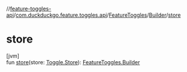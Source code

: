 //[feature-toggles-api](../../../../index.md)/[com.duckduckgo.feature.toggles.api](../../index.md)/[FeatureToggles](../index.md)/[Builder](index.md)/[store](store.md)

# store

[jvm]\
fun [store](store.md)(store: [Toggle.Store](../../-toggle/-store/index.md)): [FeatureToggles.Builder](index.md)
